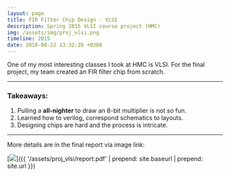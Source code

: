 ```yaml
---
layout: page
title: FIR Filter Chip Design - VLSI 
description: Spring 2015 VLSI course project (HMC)
img: /assets/img/proj_vlsi.png
timeline: 2015
date: 2018-08-22 13:32:20 +0300
---
```


One of my most interesting classes I took at HMC is VLSI. For the final project, my team created an FIR filter chip 
from scratch. 

- - -
### Takeaways:
  1. Pulling a **all-nighter** to draw an 8-bit multiplier is not so fun.
  2. Learned how to verilog, correspond schematics to layouts.
  3. Designing chips are hard and the process is intricate.

- - -

More details are in the final report via image link:

[<img class="col one left" src="{{ '/assets/proj_vlsi/ss.png' | prepend: site.baseurl | prepend: site.url }}">]({{ '/assets/proj_vlsi/report.pdf' | prepend: site.baseurl | prepend: site.url }})
